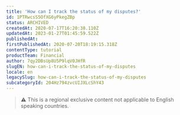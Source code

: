 ```yaml
---
title: 'How can I track the status of my disputes?'
id: 1PTRwcsS5OfXG6yPkegZBp
status: ARCHIVED
createdAt: 2020-07-17T16:20:38.110Z
updatedAt: 2023-01-27T01:45:59.522Z
publishedAt: 
firstPublishedAt: 2020-07-20T18:19:15.318Z
contentType: tutorial
productTeam: Financial
author: 7qy2DBsUp8U5P9lqV0JHfR
slugEN: how-can-i-track-the-status-of-my-disputes
locale: en
legacySlug: how-can-i-track-the-status-of-my-disputes
subcategoryId: 204Hz794zvcUIJXLcShY43
---
```


>⚠️ This is a regional exclusive content not applicable to English speaking countries.

